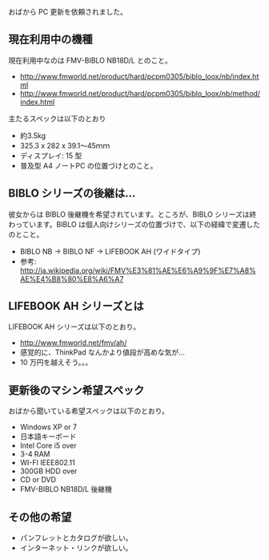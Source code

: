 おばから PC 更新を依頼されました。


## 現在利用中の機種

現在利用中なのは FMV-BIBLO NB18D/L とのこと。
- http://www.fmworld.net/product/hard/pcpm0305/biblo_loox/nb/index.html
- http://www.fmworld.net/product/hard/pcpm0305/biblo_loox/nb/method/index.html

主たるスペックは以下のとおり
- 約3.5kg
- 325.3 x 282 x 39.1～45ｍｍ
- ディスプレイ: 15 型
- 普及型 A4 ノートPC の位置づけとのこと。


## BIBLO シリーズの後継は...

彼女からは BIBLO 後継機を希望されています。ところが、BIBLO シリーズは終わっています。BIBLO は個人向けシリーズの位置づけで、以下の経緯で変遷したのとこと。
- BIBLO NB → BIBLO NF → LIFEBOOK AH (ワイドタイプ)
- 参考: http://ja.wikipedia.org/wiki/FMV%E3%81%AE%E6%A9%9F%E7%A8%AE%E4%B8%80%E8%A6%A7


## LIFEBOOK AH シリーズとは

LIFEBOOK AH シリーズは以下のとおり。
- http://www.fmworld.net/fmv/ah/
- 感覚的に、ThinkPad なんかより値段が高めな気が...
- 10 万円を越えそう。。。


## 更新後のマシン希望スペック

おばから聞いている希望スペックは以下のとおり。
- Windows XP or 7
- 日本語キーボード
- Intel Core i5 over
- 3-4 RAM
- WI-FI IEEE802.11
- 300GB HDD over
- CD or DVD
- FMV-BIBLO NB18D/L 後継機


##  その他の希望

- パンフレットとカタログが欲しい。
- インターネット・リンクが欲しい。

